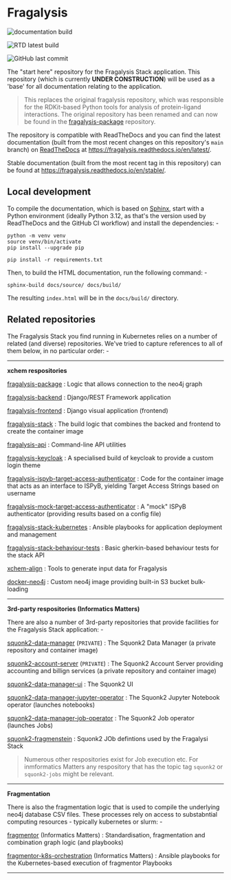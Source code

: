 # Fragalysis

![documentation build](https://github.com/xchem/fragalysis/workflows/documentation%20build/badge.svg)

![RTD latest build](https://readthedocs.org/projects/fragalysis/badge/?version=latest&style=plastic)

![GitHub last commit](https://img.shields.io/github/last-commit/xchem/fragalysis)

The "start here" repository for the Fragalysis Stack application.
This repository (which is currently **UNDER CONSTRUCTION**) will be used
as a 'base' for all documentation relating to the application.

>   This replaces the original fragalysis repository, which was responsible for the
    RDKit-based Python tools for analysis of protein-ligand interactions.
    The original repository has been renamed and can now be found in the
    [fragalysis-package] repository.

The repository is compatible with ReadTheDocs and you can find the latest documentation
(built from the most recent changes on this repository's `main` branch) on [ReadTheDocs] at
https://fragalysis.readthedocs.io/en/latest/.

Stable documentation (built from the most recent tag in this repository) can be found at
https://fragalysis.readthedocs.io/en/stable/.

## Local development
To compile the documentation, which is based on [Sphinx],
start with a Python environment (ideally Python 3.12, as that's the version used by
ReadTheDocs and the GitHub CI workflow) and install the dependencies: -

    python -m venv venv
    source venv/bin/activate
    pip install --upgrade pip

    pip install -r requirements.txt

Then, to build the HTML documentation, run the following command: -

    sphinx-build docs/source/ docs/build/

The resulting `index.html` will be in the `docs/build/` directory.

## Related repositories
The Fragalysis Stack you find running in Kubernetes relies on a number of related
(and diverse) repositories. We've tried to capture references to all of them
below, in no particular order: -

---

**xchem respositories**

[fragalysis-package] : Logic that allows connection to the neo4j graph

[fragalysis-backend] : Django/REST Framework application

[fragalysis-frontend] : Django visual application (frontend)

[fragalysis-stack] : The build logic that combines the backed and frontend
to create the container image

[fragalysis-api] : Command-line API utilities

[fragalysis-keycloak] : A specialised build of keycloak to provide a custom login theme

[fragalysis-ispyb-target-access-authenticator] : Code for the container image that acts
as an interface to ISPyB, yielding Target Access Strings based on username

[fragalysis-mock-target-access-authenticator] : A "mock" ISPyB authenticator
(providing results based on a config file)

[fragalysis-stack-kubernetes] : Ansible playbooks for application deployment and management

[fragalysis-stack-behaviour-tests] : Basic gherkin-based behaviour tests for the stack API

[xchem-align] : Tools to generate input data for Fragalysis

[docker-neo4j] : Custom neo4j image providing built-in S3 bucket bulk-loading

---

**3rd-party respositories (Informatics Matters)**

There are also a number of 3rd-party repositories that provide facilities for
the Fragalysis Stack application: -

[squonk2-data-manager] (`PRIVATE`) : The Squonk2 Data Manager
(a private repository and container image)

[squonk2-account-server] (`PRIVATE`) : The Squonk2 Account Server providing
accounting and billign services (a private repository and container image)

[squonk2-data-manager-ui] : The Squonk2 UI

[squonk2-data-manager-jupyter-operator] : The Squonk2 Jupyter Notebook operator
(launches notebooks)

[squonk2-data-manager-job-operator] : The Squonk2 Job operator
(launches Jobs)

[squonk2-fragmenstein] : Squonk2 JOb defintions used by the Fragalysi Stack

>   Numerous other respositories exist for Job execution etc.
    For inmformatics Matters any respository
    that has the topic tag `squonk2` or `squonk2-jobs` might be relevant.

---

**Fragmentation**

There is also the fragmentation logic that is used to compile the underlying neo4j
database CSV files. These processes rely on access to substabntial computing resources -
typically kubernetes or slurm: -

[fragmentor] (Informatics Matters)
: Standardisation, fragmentation and combination graph logic (and playbooks)

[fragmentor-k8s-orchestration] (Informatics Matters)
: Ansible playbooks for the Kubernetes-based execution of fragmentor Playbooks

---

[squonk2-fragmenstein]: https://github.com/InformaticsMatters/squonk2-fragmenstein
[squonk2-data-manager-job-operator]: https://github.com/InformaticsMatters/squonk2-data-manager-job-operator
[squonk2-data-manager-jupyter-operator]: https://github.com/InformaticsMatters/squonk2-data-manager-jupyter-operator
[squonk2-data-manager-ui]: https://github.com/InformaticsMatters/squonk2-data-manager-ui
[squonk2-account-server]: https://gitlab.com/informaticsmatters/squonk2-account-server
[squonk2-data-manager]: https://gitlab.com/informaticsmatters/squonk2-data-manager
[fragmentor-k8s-orchestration]: https://github.com/InformaticsMatters/fragmentor-k8s-orchestration
[fragmentor]: https://github.com/InformaticsMatters/fragmentor
[docker-neo4j]: https://github.com/xchem/docker-neo4j
[fragalysis-stack-behaviour-tests]: https://github.com/xchem/fragalysis-stack-behaviour-tests
[fragalysis-mock-target-access-authenticator]: https://github.com/xchem/fragalysis-mock-target-access-authenticator
[fragalysis-stack-kubernetes]: https://github.com/xchem/fragalysis-stack-kubernetes
[fragalysis-ispyb-target-access-authenticator]: https://github.com/xchem/fragalysis-ispyb-target-access-authenticator
[fragalysis-api]: https://github.com/xchem/fragalysis-api
[fragalysis-backend]: https://github.com/xchem/fragalysis-backend
[fragalysis-frontend]: https://github.com/xchem/fragalysis-frontend
[fragalysis-keycloak]: https://github.com/xchem/fragalysis-keycloak
[fragalysis-package]: https://github.com/xchem/fragalysis-package
[fragalysis-stack]: https://github.com/xchem/fragalysis-stack
[readthedocs]: https://app.readthedocs.org/dashboard/
[sphinx]: https://www.sphinx-doc.org/en/master
[xchem-align]: https://github.com/xchem/xchem-align
